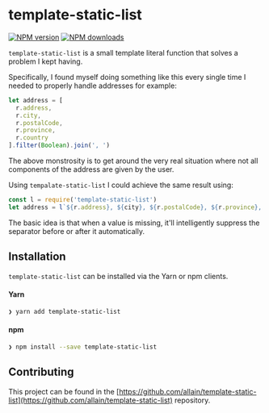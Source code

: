 # template-static-list
[![NPM version][npm-image]][npm-url] [![NPM downloads][npm-downloads]][npm-url]

`template-static-list` is a small template literal function that solves a problem I kept having.

Specifically, I found myself doing something like this every single time I needed to properly handle addresses for example:

```js
let address = [
  r.address,
  r.city,
  r.postalCode,
  r.province,
  r.country
].filter(Boolean).join(', ')
```
The above monstrosity is to get around the very real situation where not all components of the address are given by the user.

Using `tempalate-static-list` I could achieve the same result using:

```js
const l = require('template-static-list')
let address = l`${r.address}, ${city}, ${r.postalCode}, ${r.province}, ${r.country}`
```

The basic idea is that when a value is missing, it'll intelligently suppress the separator before or after it automatically.

## Installation

`template-static-list` can be installed via the Yarn or npm clients.

#### Yarn

```bash
❯ yarn add template-static-list
```

#### npm

```bash
❯ npm install --save template-static-list
```

## Contributing

This project can be found in the [https://github.com/allain/template-static-list](https://github.com/allain/template-static-list) repository.

[npm-image]: https://img.shields.io/npm/v/template-static-list.svg
[npm-downloads]: https://img.shields.io/npm/dt/template-static-list.svg
[npm-url]: https://npmjs.org/package/template-static-list
